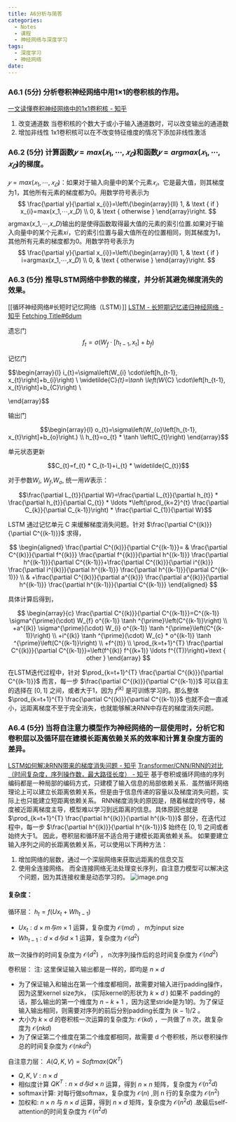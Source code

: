 ```yaml
---
title: A6分析与简答
categories:
  - Notes
  - 课程
  - 神经网络与深度学习
tags:
  - 深度学习
  - 神经网络
date:
---
```

### A6.1 (5分) 分析卷积神经网络中用1×1的卷积核的作用。
[一文读懂卷积神经网络中的1x1卷积核 - 知乎](https://zhuanlan.zhihu.com/p/40050371)

1. 改变通道数
	当卷积核的个数大于或小于输入通道数时，可以改变输出的通道数
2. 增加非线性 
	1x1卷积核可以在不改变特征维度的情况下添加非线性激活
### A6.2 (5分) 计算函数$𝑦 = max(𝑥_1,⋯,𝑥_𝐷)$和函数$𝑦 = argmax(𝑥_1,⋯,𝑥_𝐷)$的梯度。
$𝑦 = max(𝑥_1,⋯,𝑥_𝐷)$：如果对于输入向量中的某个元素$𝑥_𝑖$，它是最大值，则其梯度为1，其他所有元素的梯度都为0。用数学符号表示为
$$
\frac{\partial y}{\partial x_{i}}=\left\{\begin{array}{ll}
1, & \text { if } x_{i}=max(𝑥_1,⋯,𝑥_𝐷) \\
0, & \text { otherwise }
\end{array}\right.
$$
argmax(𝑥_1,⋯,𝑥_𝐷)输出的是使得函数取得最大值的元素的索引位置.如果对于输入向量中的某个元素𝑥𝑖，它的索引位置与最大值所在的位置相同，则其梯度为1，其他所有元素的梯度都为0。用数学符号表示为
$$
\frac{\partial y}{\partial x_{i}}=\left\{\begin{array}{ll}
1, & \text { if } i=argmax(𝑥_1,⋯,𝑥_𝐷) \\
0, & \text { otherwise }
\end{array}\right.
$$
### A6.3 (5分) 推导LSTM网络中参数的梯度，并分析其避免梯度消失的效果。
[[循环神经网络#长短时记忆网络（LSTM）]]
[LSTM - 长短期记忆递归神经网络 - 知乎](https://zhuanlan.zhihu.com/p/123857569)
[Fetching Title#6dum](https://zhuanlan.zhihu.com/p/136223550)

遗忘门
$$f_{t}=\sigma\left(W_{f} \cdot\left[h_{t-1}, x_{t}\right]+b_{f}\right)$$

记忆门

$$\begin{array}{l}
i_{t}=\sigma\left(W_{i} \cdot\left[h_{t-1}, x_{t}\right]+b_{i}\right) \\
\widetilde{C}_{t}=\tanh \left(W_{C} \cdot\left[h_{t-1}, x_{t}\right]+b_{C}\right) \\

\end{array}$$

输出门

$$\begin{array}{l}
o_{t}=\sigma\left(W_{o}\left[h_{t-1}, x_{t}\right]+b_{o}\right.) \\
h_{t}=o_{t} * \tanh \left(C_{t}\right)
\end{array}$$

单元状态更新

$$C_{t}=f_{t} * C_{t-1}+i_{t} * \widetilde{C_{t}}$$

对于参数$W_i$, $W_f$,$W_o$, 统一用$W$表示：

$$\frac{\partial L_{t}}{\partial W}=\frac{\partial L_{t}}{\partial h_{t}} * \frac{\partial h_{t}}{\partial C_{t}} * \ldots *\left(\prod_{k=2}^{t} \frac{\partial C_{k}}{\partial C_{k-1}}\right) * \frac{\partial C_{1}}{\partial W}$$



LSTM 通过记忆单元 C 来缓解梯度消失问题。针对 $\frac{\partial C^{(k)}}{\partial C^{(k-1)}}$ 求得，

$$
\begin{aligned}
\frac{\partial C^{(k)}}{\partial C^{(k-1)}}= & \frac{\partial C^{(k)}}{\partial f^{(k)}} \frac{\partial f^{(k)}}{\partial h^{(k-1)}} \frac{\partial h^{(k-1)}}{\partial C^{(k-1)}}+\frac{\partial C^{(k)}}{\partial i^{(k)}} \frac{\partial i^{(k)}}{\partial h^{(k-1)}} \frac{\partial h^{(k-1)}}{\partial C^{(k-1)}} \\
& +\frac{\partial C^{(k)}}{\partial a^{(k)}} \frac{\partial a^{(k)}}{\partial h^{(k-1)}} \frac{\partial h^{(k-1)}}{\partial C^{(k-1)}}
\end{aligned}
$$


具体计算后得到，

$$
\begin{array}{c}
\frac{\partial C^{(k)}}{\partial C^{(k-1)}}=C^{(k-1)} \sigma^{\prime}(\cdot) W_{f} o^{(k-1)} \tanh ^{\prime}\left(C^{(k-1)}\right) \\
+a^{(k)} \sigma^{\prime}(\cdot) W_{i} o^{(k-1)} \tanh ^{\prime}\left(C^{(k-1)}\right) \\
+i^{(k)} \tanh ^{\prime}(\cdot) W_{c} * o^{(k-1)} \tanh ^{\prime}\left(C^{(k-1)}\right) \\
+f^{(t)} \\
\prod_{k=t+1}^{T} \frac{\partial C^{(k)}}{\partial C^{(k-1)}}=\left(f^{(k)} f^{(k+1)} \ldots f^{(T)}\right)+\text { other }
\end{array}
$$

在LSTM迭代过程中，针对  $\prod_{k=t+1}^{T} \frac{\partial C^{(k)}}{\partial C^{(k-1)}}$  而言，每一步  $\frac{\partial C^{(k)}}{\partial C^{(k-1)}}$  可以自主的选择在  $[0,1]$  之间，或者大于1，因为  $f^{(k)}$  是可训练学习的。那么整体  $\prod_{k=t+1}^{T} \frac{\partial C^{(k)}}{\partial C^{(k-1)}}$  也就不会一直减小，远距离梯度不至于完全消失，也就能够解决RNN中存在的梯度消失问题。
### A6.4 (5分) 当将自注意力模型作为神经网络的一层使用时，分析它和卷积层以及循环层在建模长距离依赖关系的效率和计算复杂度方面的差异。
[LSTM如何解决RNN带来的梯度消失问题 - 知乎](https://zhuanlan.zhihu.com/p/136223550)
[Transformer/CNN/RNN的对比（时间复杂度，序列操作数，最大路径长度） - 知乎](https://zhuanlan.zhihu.com/p/264749298)
基于卷积或循环网络的序列编码都是一种局部的编码方式，只建模了输入信息的局部依赖关系．虽然循环网络理论上可以建立长距离依赖关系，但是由于信息传递的容量以及梯度消失问题，实际上也只能建立短距离依赖关系。
RNN梯度消失的原因是，随着梯度的传导，梯度被近距离梯度主导，模型难以学习到远距离的信息。具体原因也就是  $\prod_{k=t+1}^{T} \frac{\partial h^{(k)}}{\partial h^{(k-1)}}$  部分，在迭代过程中，每一步  $\frac{\partial h^{(k)}}{\partial h^{(k-1)}}$  始终在  $[0,1]$  之间或者始终大于1。
因此，卷积层和循环层不适合用于建模长距离依赖关系。
如果要建立输入序列之间的长距离依赖关系，可以使用以下两种方法：
1. 增加网络的层数，通过一个深层网络来获取远距离的信息交互
2. 使用全连接网络。
而全连接网络无法处理变长序列，自注意力模型可以解决这个问题，因为其连接权重是动态学习的。
![image.png](https://cdn.jsdelivr.net/gh/zhengyangWang1/image@main/img/20231211190703.png)

#### 复杂度：
循环层：
$h_{t}=f\left(U x_{t}+W h_{t-1}\right)$

-  $U x_{t}: d \times m  与  m \times 1$  运算，复杂度为  $\mathcal{O}(m d)$ ， m为input size
-  $W h_{t-1}: d \times d  与  d \times 1$  运算，复杂度为  $\mathcal{O}\left(d^{2}\right)$

故一次操作的时间复杂度为  $\mathcal{O}\left(d^{2}\right)$ ， n次序列操作后的总时间复杂度为  $\mathcal{O}\left(n d^{2}\right)$ 

卷积层：
注: 这里保证输入输出都是一样的，即均是  $n \times d$ 
- 为了保证输入和输出在第一个维度都相同，故需要对输入进行padding操作，因为这里kernel size为k， (实际kernel的形状为  $k \times d$  ) 如果不 padding的话，那么输出的第一个维度为 $n-k+1$ ，因为这里stride是为1的。为了保证输入输出相同，则需要对序列的前后分别padding长度为 $(k-1) / 2$  。
- 大小为 $k \times d$ 的卷积核一次运算的复杂度为: $\mathcal{O}(k d)$  ，一共做了 n 次，故复杂度为  $\mathcal{O}(n k d)$ 
- 为了保证第二个维度在第二个维度都相同，故需要 d 个卷积核，所以卷积操作总的时间复杂度为  $\mathcal{O}\left(n k d^{2}\right)$ 

自注意力层：
$A(Q, K, V)={Softmax}\left(Q K^{T}\right)$
-  $Q, K, V: n \times d$ 
- 相似度计算  $Q K^{T}: n \times d  与  d \times n$ 运算，得到 $n \times n$ 矩阵，复杂度为 $\mathcal{O}\left(n^{2} d\right)$ 
- softmax计算: 对每行做softmax，复杂度为 $\mathcal{O}(n)$ ,则 $\mathrm{n}$ 行的复杂度为  $\mathcal{O}\left(n^{2}\right)$ 
- 加权和: $n \times n$ 与 $n \times d$ 运算，得到 $n \times d$ 矩阵，复杂度为 $\mathcal{O}\left(n^{2} d\right)$ .故最后self-attention的时间复杂度为 $\mathcal{O}\left(n^{2} d\right)$ 
